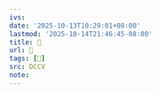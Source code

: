 ```yaml
---
ivs:
date: '2025-10-13T10:29:01+08:00'
lastmod: '2025-10-14T21:46:45-08:00'
title: 􄹆
url: 􄹆
tags: [𧝲]
src: DCCV
note:
---
```

